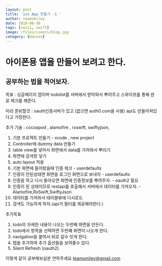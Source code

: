 ```yaml
---
layout: post
title: 'ios App 만들기 -1 ' 
author: teamsmiley
date: 2018-08-30
tags: [ios11, swift]
image: /files/covers/blog.jpg
category: {macosx}
---
```


# 아이폰용 앱을 만들어 보려고 한다.

## 공부하는 법을 적어보자.

목표 : 싱글페이지 앱이며 todolist를 서버에서 받아와서 뿌려주고 스와이프를 통해 완료 체크를 해준다.

미리 준비할것 : oauth인증서버가 있고 (없으면 auth0.com을 사용) api도 만들어져있다고 가정한다. 

추가 기술 : cocoapod , alamofire ,  rxswift, swiftyjson,


1. 기본 프로젝트 만들기 - xcode , new project
1. Controller에 dummy data 만들기 
1. table view를 넣어서 화면에서 data를 가져와서 뿌리기
1. 화면에 검색창 넣기 
1. auto layout 적용
1. 기본 화면에 들어왔을때 인증 체크 - userdefaults 
1. 인증이 안된상태면 화면을 로그인 화면으로 보내자 - userdefaults
1. 인증을 하고 다시 돌아오면 화면에 인증정보를 뿌려주자. - oauth2 필요
1. 인증이 된 상태이므로 restapi를 호출해서 서버에서 데이터를 가져오자. - Alamofire,RxSwift,SwiftyJson
1. 데이터를 가져와서 테이블뷰에 다시로드
1. 검색도 가능하게 하자.(api가 필터를 제공해야한다.)


추가목표 

1. todo의 자세한 내용이 나오는 두번째 화면을 만든다. 
1. todo에서 항목을 선택하면 두번째 화면이 나오게 한다.
1. navigation을 붙여서 뒤로 갈수 잇게 한다.
1. 탭을 추가하여 추가 옵션들을 보여줄수 있다.
1. Silent Refresh (oauth2)

이렇게 같이 공부해보실분 연락주세요 teamsmiley@gmail.com

